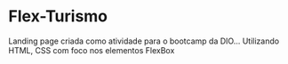 # Flex-Turismo
Landing page criada como atividade para o bootcamp da DIO... Utilizando HTML, CSS com foco nos elementos FlexBox  
